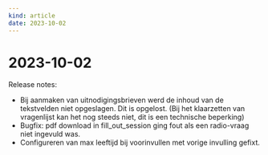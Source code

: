 ```yaml
---
kind: article
date: 2023-10-02
---
```


# 2023-10-02

Release notes:

* Bij aanmaken van uitnodigingsbrieven werd de inhoud van de tekstvelden niet opgeslagen. Dit is opgelost. (Bij het klaarzetten van vragenlijst kan het nog steeds niet, dit is een technische beperking)
* Bugfix: pdf download in fill_out_session ging fout als een radio-vraag niet ingevuld was.
* Configureren van max leeftijd bij voorinvullen met vorige invulling gefixt.
